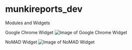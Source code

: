 # munkireports_dev
Modules and Widgets

Google Chrome Widget
![Image of Google Chrome Widget](https://github.com/djquazzi/munkireports_dev/blob/master/misc_files/google_chrome.png)


NoMAD Widget
![Image of NoMAD Widget](https://github.com/djquazzi/munkireports_dev/blob/master/misc_files/nomad.png)
